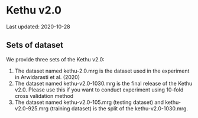 # Kethu v2.0
Last updated: 2020-10-28

## Sets of dataset
We provide three sets of the Kethu v2.0:
1. The dataset named kethu-2.0.mrg is the dataset used in the experiment in Arwidarasti et al. (2020)
2. The dataset named kethu-v2.0-1030.mrg is the final release of the Kethu v2.0. Please use this if you want to conduct experiment using 10-fold cross validation method
3. The dataset named kethu-v2.0-105.mrg (testing dataset) and kethu-v2.0-925.mrg (training dataset) is the split of the  kethu-v2.0-1030.mrg.


